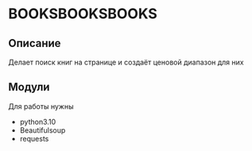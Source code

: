 # BOOKSBOOKSBOOKS
 
## Описание

Делает поиск книг на странице и создаёт ценовой диапазон для них

## Модули

Для работы нужны
* python3.10
* Beautifulsoup
* requests
